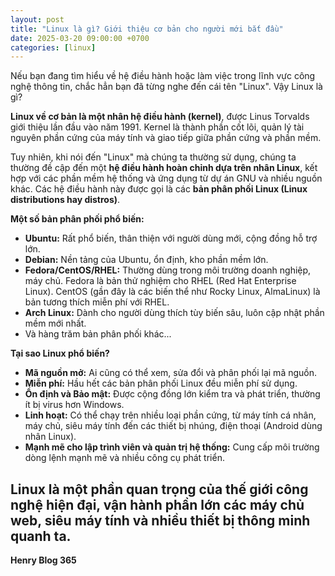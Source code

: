 ```yaml
---
layout: post
title: "Linux là gì? Giới thiệu cơ bản cho người mới bắt đầu"
date: 2025-03-20 09:00:00 +0700
categories: [linux]
---
```


Nếu bạn đang tìm hiểu về hệ điều hành hoặc làm việc trong lĩnh vực công nghệ thông tin, chắc hẳn bạn đã từng nghe đến cái tên "Linux". Vậy Linux là gì?

**Linux về cơ bản là một nhân hệ điều hành (kernel)**, được Linus Torvalds giới thiệu lần đầu vào năm 1991. Kernel là thành phần cốt lõi, quản lý tài nguyên phần cứng của máy tính và giao tiếp giữa phần cứng và phần mềm.

Tuy nhiên, khi nói đến "Linux" mà chúng ta thường sử dụng, chúng ta thường đề cập đến một **hệ điều hành hoàn chỉnh dựa trên nhân Linux**, kết hợp với các phần mềm hệ thống và ứng dụng từ dự án GNU và nhiều nguồn khác. Các hệ điều hành này được gọi là các **bản phân phối Linux (Linux distributions hay distros)**.

**Một số bản phân phối phổ biến:**

* **Ubuntu:** Rất phổ biến, thân thiện với người dùng mới, cộng đồng hỗ trợ lớn.
* **Debian:** Nền tảng của Ubuntu, ổn định, kho phần mềm lớn.
* **Fedora/CentOS/RHEL:** Thường dùng trong môi trường doanh nghiệp, máy chủ. Fedora là bản thử nghiệm cho RHEL (Red Hat Enterprise Linux). CentOS (gần đây là các biến thể như Rocky Linux, AlmaLinux) là bản tương thích miễn phí với RHEL.
* **Arch Linux:** Dành cho người dùng thích tùy biến sâu, luôn cập nhật phần mềm mới nhất.
* Và hàng trăm bản phân phối khác...

**Tại sao Linux phổ biến?**

* **Mã nguồn mở:** Ai cũng có thể xem, sửa đổi và phân phối lại mã nguồn.
* **Miễn phí:** Hầu hết các bản phân phối Linux đều miễn phí sử dụng.
* **Ổn định và Bảo mật:** Được cộng đồng lớn kiểm tra và phát triển, thường ít bị virus hơn Windows.
* **Linh hoạt:** Có thể chạy trên nhiều loại phần cứng, từ máy tính cá nhân, máy chủ, siêu máy tính đến các thiết bị nhúng, điện thoại (Android dùng nhân Linux).
* **Mạnh mẽ cho lập trình viên và quản trị hệ thống:** Cung cấp môi trường dòng lệnh mạnh mẽ và nhiều công cụ phát triển.

Linux là một phần quan trọng của thế giới công nghệ hiện đại, vận hành phần lớn các máy chủ web, siêu máy tính và nhiều thiết bị thông minh quanh ta.
-------------
**Henry Blog 365**
